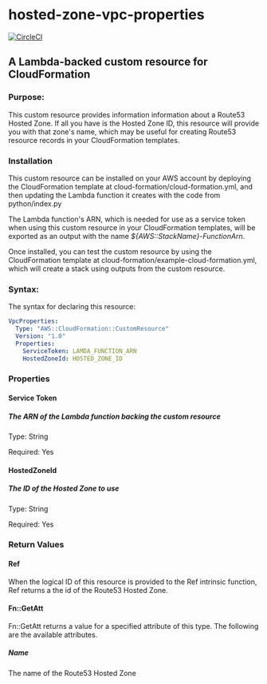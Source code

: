 # hosted-zone-vpc-properties

[![CircleCI](https://circleci.com/gh/RealSalmon/cloud-formation-hosted-zone-properties.svg?style=svg)](https://circleci.com/gh/RealSalmon/cloud-formation-hostes-zone-properties)

## A Lambda-backed custom resource for CloudFormation

### Purpose:

This custom resource provides information  information about a Route53
Hosted Zone. If all you have is the Hosted Zone ID, this resource will provide 
you with that zone's name, which may be useful for creating Route53 resource
records in your CloudFormation templates.

### Installation
This custom resource can be installed on your AWS account by deploying the 
CloudFormation template at cloud-formation/cloud-formation.yml, and then 
updating the Lambda function it creates with the code from python/index.py

The Lambda function's ARN, which is needed for use as a service token when 
using this custom resource in your CloudFormation  templates, will be exported
as an output with the name _${AWS::StackName}-FunctionArn_.

Once installed, you can test the custom resource by using the CloudFormation
template at cloud-formation/example-cloud-formation.yml, which will create a 
stack using outputs from the custom resource.

### Syntax:

The syntax for declaring this resource:

```yaml
VpcProperties:
  Type: "AWS::CloudFormation::CustomResource"
  Version: "1.0"
  Properties:
    ServiceToken: LAMDA_FUNCTION_ARN
    HostedZoneId: HOSTED_ZONE_ID
```
### Properties

#### Service Token
##### The ARN of the Lambda function backing the custom resource

Type: String

Required: Yes

#### HostedZoneId
##### The ID of the Hosted Zone to use

Type: String

Required: Yes

### Return Values

#### Ref
When the logical ID of this resource is provided to the Ref intrinsic function, 
Ref returns a the id of the Route53 Hosted Zone.

#### Fn::GetAtt

Fn::GetAtt returns a value for a specified attribute of this type. The 
following are the available attributes.

##### Name

The name of the Route53 Hosted Zone

